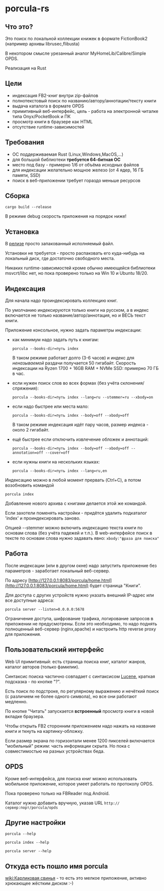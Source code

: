 # porcula-rs

## Что это?

Это поиск по локальной коллекции книжек в формате FictionBook2 (например архивы librusec,flibusta)

В некотором смысле урезанный аналог MyHomeLib/Calibre/Simple OPDS.

Реализация на Rust

## Цели
  * индексация FB2-книг внутри zip-файлов
  * полнотекстовый поиск по названию/автору/аннотации/тексту книги
  * выдача каталога в формате OPDS
  * примитивный веб-интерфейс, цель - работа на электронной читалке типа Onyx/PocketBook и ПК
  * просмотр книги в браузере как HTML
  * отсутствие runtime-зависимостей


## Требования
  * ОС поддерживаемая Rust (Linux,Windows,MacOS,...)
  * для большой библиотеки **требуется 64-битная ОС**
  * место под базу - примерно 1/6 от объёма исходных файлов
  * для индексации желательно мощное железо (от 4 ядер, 16 ГБ памяти, SSD)
  * поиск в веб-приложении требует гораздо меньше ресурсов

## Сборка
```
cargo build --release
```
В режиме debug скорость приложения на порядок ниже!


## Установка

В [релизе](https://github.com/porcula/porcula-rs/releases) просто запакованный исполняемый файл.

Установки не требуется - просто распаковать его куда-нибудь на локальный диск, где достаточно свободного места.

Никаких runtime-зависимостей кроме обычно имеющейся библиотеки msvcrt/libc нет, но пока проверено только на Win 10 и Ubuntu 18/20.

## Индексация

Для начала надо проиндексировать коллекцию книг.

По умолчанию индексируются только книги на русском, а в индекс включается не только название/автор/аннотация, но и ВЕСЬ текст книги.

Приложение консольное, нужно задать параметры индексации:

* как минимум надо задать путь к книгам:

  `porcula --books-dir=путь index`

  В таком режиме работает долго (3-6 часов) и индекс для _неназываемой_ раздачи получается 50 гигабайт.
  Скорость индексации на Ryzen 1700 + 16GB RAM + NVMe SSD: примерно 70 ГБ в час.

* если нужен поиск слов во всех формах (без учёта склонения/спряжения):

  `porcula --books-dir=путь index --lang=ru --stemmer=ru --xbody=on`

* если надо быстрее или места мало:

  `porcula --books-dir=путь index --body=off --xbody=off`

  В таком режиме индексация идёт пару часов, размер индекса - около 2 гигабайт.


* ещё быстрее если отключить извлечение обложек и аннотаций:

  `porcula --books-dir=путь index --body=off --xbody=off --annotation=off --cover=off`


* если нужны книги на нескольких языках:

  `porcula --books-dir=путь index --lang=ru,en`


Индексацию можно в любой момент прервать (Ctrl+C), а потом возобновить командой

`porcula index`

Добавление нового архива с книгами делается этой же командой.

Если захотели поменять настройки - придётся удалить подкаталог 'index' и проиндексировать заново.


Опцией --stemmer можно включить индексацию текста книги по основам слова (без учёта падежей и т.п.). 
В web-интерфейсе поиск в тексте по основам слова нужно задавать явно:
`xbody:"фраза для поиска"`


## Работа

После индексации (или в другом окне) надо запустить приложение без параметров - заработает локальный веб-сервер.

По адресу [http://127.0.0.1:8083/porcula/home.html](http://127.0.0.1:8083/porcula/home.html) будет страница "Книги".

Для доступа с других устройств нужно указать внешний IP-адрес или все доступные адреса:

`porcula server --listen=0.0.0.0:5678`

Ограничение доступа, шифрование трафика, логирование запросов в приложении не предусмотрены.
Если это необходимо, то надо поднять полноценный веб-сервер (nginx,apache) и настроить http reverse proxy для приложения.


## Пользовательский интерфейс 
Web UI примитивный: есть страница поиска книг, каталог жанров, каталог авторов (только фамилии).

Синтаксис поиска частично совпадает с синтаксисом [Lucene](https://lucene.apache.org/core/2_9_4/queryparsersyntax.html), краткая подсказка - по кнопке "?".

Есть поиск по подстроке, по регулярному выражению и нечёткий поиск (с различием не более одного символа), но все они работают медленно.
 
По кнопке "Читать" запускается **встроенный** просмотр книги в новой вкладке браузера.

Чтобы открыть FB2 сторонним приложением надо нажать на название книги и ткнуть на картинку-обложку.

Если размер экрана по горизонтали менее 1200 пикселей включается "мобильный" режим: часть информации скрыта.
Но пока с совместимостью на разных устройствах беда.

## OPDS
Кроме веб-интерфейса, для поиска книг можно использовать мобильное приложение, которое умеет работать по протоколу OPDS.

Пока проверено только на FBReader под Android.

Каталог нужно добавить вручную, указав URL `http://сервер:порт/porcula/opds`



## Другие настройки

`porcula --help`

`porcula index --help`

`porcula server --help`


## Откуда есть пошло имя porcula
[wiki:Карликовая свинья](https://ru.wikipedia.org/wiki/%D0%9A%D0%B0%D1%80%D0%BB%D0%B8%D0%BA%D0%BE%D0%B2%D0%B0%D1%8F_%D1%81%D0%B2%D0%B8%D0%BD%D1%8C%D1%8F) - то есть это мелкое приложение, активно хрюкающее жёстким диском :-)
